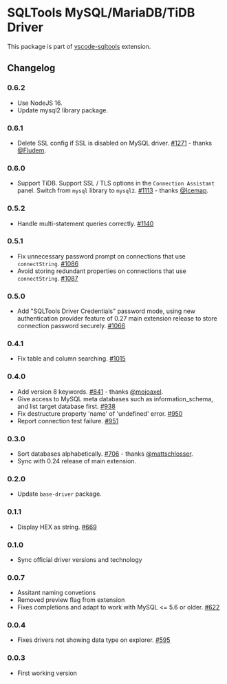 # SQLTools MySQL/MariaDB/TiDB Driver

This package is part of [vscode-sqltools](https://vscode-sqltools.mteixeira.dev/?umd_source=repository&utm_medium=readme&utm_campaign=mysql) extension.

## Changelog

### 0.6.2

- Use NodeJS 16.
- Update mysql2 library package.

### 0.6.1

- Delete SSL config if SSL is disabled on MySQL driver. [#1271](https://github.com/mtxr/vscode-sqltools/pull/1271) - thanks [@Fludem](https://github.com/Fludem).

### 0.6.0

- Support TiDB. Support SSL / TLS options in the `Connection Assistant` panel. Switch from `mysql` library to `mysql2`. [#1113](https://github.com/mtxr/vscode-sqltools/pull/1113) - thanks [@Icemap](https://github.com/Icemap).

### 0.5.2

- Handle multi-statement queries correctly. [#1140](https://github.com/mtxr/vscode-sqltools/pull/1140)

### 0.5.1

- Fix unnecessary password prompt on connections that use `connectString`. [#1086](https://github.com/mtxr/vscode-sqltools/pull/1086)
- Avoid storing redundant properties on connections that use `connectString`. [#1087](https://github.com/mtxr/vscode-sqltools/issues/1087)

### 0.5.0

- Add "SQLTools Driver Credentials" password mode, using new authentication provider feature of 0.27 main extension release to store connection password securely. [#1066](https://github.com/mtxr/vscode-sqltools/pull/1066)

### 0.4.1

- Fix table and column searching. [#1015](https://github.com/mtxr/vscode-sqltools/pull/1015)

### 0.4.0

- Add version 8 keywords. [#841](https://github.com/mtxr/vscode-sqltools/pull/841) - thanks [@mojoaxel](https://github.com/mojoaxel).
- Give access to MySQL meta databases such as information_schema, and list target database first. [#938](https://github.com/mtxr/vscode-sqltools/pull/938)
- Fix destructure property 'name' of 'undefined' error. [#950](https://github.com/mtxr/vscode-sqltools/pull/950)
- Report connection test failure. [#951](https://github.com/mtxr/vscode-sqltools/pull/951)

### 0.3.0

- Sort databases alphabetically. [#706](https://github.com/mtxr/vscode-sqltools/pull/706) - thanks [@mattschlosser](https://github.com/mattschlosser).
- Sync with 0.24 release of main extension.

### 0.2.0

- Update `base-driver` package.

### 0.1.1

- Display HEX as string. [#669](https://github.com/mtxr/vscode-sqltools/issues/669)

### 0.1.0

- Sync official driver versions and technology

### 0.0.7

- Assitant naming convetions
- Removed preview flag from extension
- Fixes completions and adapt to work with MySQL <= 5.6 or older. [#622](https://github.com/mtxr/vscode-sqltools/issues/622)

### 0.0.4

- Fixes drivers not showing data type on explorer. [#595](https://github.com/mtxr/vscode-sqltools/issues/595)

### 0.0.3
- First working version

